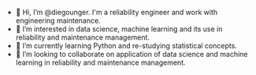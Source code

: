 - 👋 Hi, I’m @diegounger. I'm a reliability engineer and work with engineering maintenance.
- 👀 I’m interested in data science, machine learning and its use in reliability and maintenance management.
- 🌱 I’m currently learning Python and re-studying statistical concepts.
- 💞️ I’m looking to collaborate on application of data science and machine learning in reliability and maintenance management.

<!---
diegounger/diegounger is a ✨ special ✨ repository because its `README.md` (this file) appears on your GitHub profile.
You can click the Preview link to take a look at your changes.
--->
